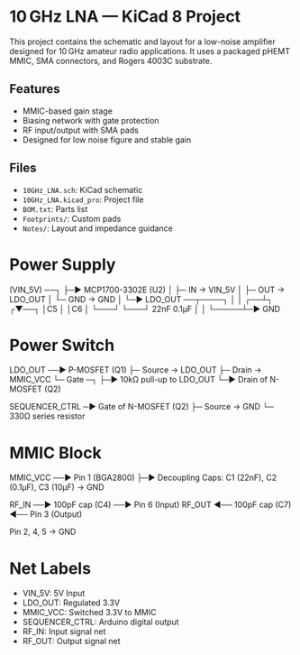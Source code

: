# 10 GHz LNA — KiCad 8 Project

This project contains the schematic and layout for a low-noise amplifier designed for 10 GHz amateur radio applications. It uses a packaged pHEMT MMIC, SMA connectors, and Rogers 4003C substrate.

## Features
- MMIC-based gain stage
- Biasing network with gate protection
- RF input/output with SMA pads
- Designed for low noise figure and stable gain

## Files
- `10GHz_LNA.sch`: KiCad schematic
- `10GHz_LNA.kicad_pro`: Project file
- `BOM.txt`: Parts list
- `Footprints/`: Custom pads
- `Notes/`: Layout and impedance guidance


# Power Supply
(VIN_5V) ──┐
           ├─► MCP1700-3302E (U2)
           │     ├─ IN → VIN_5V
           │     ├─ OUT → LDO_OUT
           │     └─ GND → GND
           │
           └─► LDO_OUT ──┬────┐
                         │    │
                      ┌──┴┐  ┌▼──┐
                      │C5 │  │C6 │
                      └───┘  └───┘
                      22nF   0.1µF
                         │     │
                         └─────┴─► GND

# Power Switch
LDO_OUT ──► P-MOSFET (Q1)
             ├─ Source → LDO_OUT
             ├─ Drain → MMIC_VCC
             └─ Gate ─┐
                     ├─► 10kΩ pull-up to LDO_OUT
                     └─► Drain of N-MOSFET (Q2)

SEQUENCER_CTRL ─► Gate of N-MOSFET (Q2)
                    ├─ Source → GND
                    └─ 330Ω series resistor

# MMIC Block
MMIC_VCC ──► Pin 1 (BGA2800)
           ├─► Decoupling Caps: C1 (22nF), C2 (0.1µF), C3 (10µF) → GND

RF_IN ──► 100pF cap (C4) ──► Pin 6 (Input)
RF_OUT ◄── 100pF cap (C7) ◄── Pin 3 (Output)

Pin 2, 4, 5 → GND

# Net Labels
- VIN_5V: 5V Input
- LDO_OUT: Regulated 3.3V
- MMIC_VCC: Switched 3.3V to MMIC
- SEQUENCER_CTRL: Arduino digital output
- RF_IN: Input signal net
- RF_OUT: Output signal net
